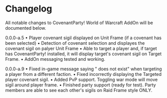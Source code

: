 # Changelog
All notable changes to CovenantParty! World of Warcraft AddOn will be documented below.

0.0.0-a.5
    • Player covenant sigil displayed on Unit Frame (if a covenant has been selected)
    • Detection of covenant selection and displayes the covenant sigil on palyer Unit Frame
    • Able to target a player and, if target has CovenantParty! installed, it will display target's covenant sigil
        on Target Frame.
    • AddOn messaging tested and working.

0.0.0-a.9
    • Fixed in-game message saying "<player name> does not exist" when targeting a player from a different faction.
    • Fixed incorrectly displaying the Targeted player covenant sigil.
    • Added PvP support. Toggling war mode will move sigil around player frame.
    • Finished party support (ready for test). Party members are able to see each other's sigils on Raid Frame style ONLY.